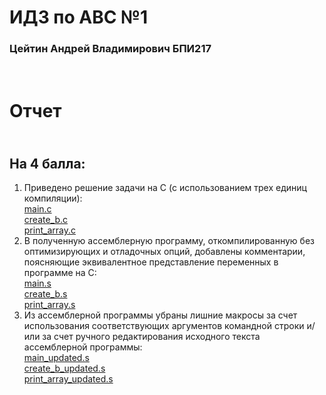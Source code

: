 # ИДЗ по АВС №1
### Цейтин Андрей Владимирович БПИ217
# <br> Отчет
## <br> На 4 балла:
1) Приведено решение задачи на C (с использованием трех единиц компиляции):
<br> [main.c](https://github.com/CehhGhost/ABC1/blob/main/C%20code/main.c)
<br> [create_b.c](https://github.com/CehhGhost/ABC1/blob/main/C%20code/create_b.c)
<br> [print_array.c](https://github.com/CehhGhost/ABC1/blob/main/C%20code/print_array.c)
2)  В полученную ассемблерную программу, откомпилированную без оптимизирующих и отладочных опций, добавлены комментарии, поясняющие
эквивалентное представление переменных в программе на C:
<br> [main.s](https://github.com/CehhGhost/ABC1/blob/main/Assebled/main.s)
<br> [create_b.s](https://github.com/CehhGhost/ABC1/blob/main/Assebled/create_b.s)
<br> [print_array.s](https://github.com/CehhGhost/ABC1/blob/main/Assebled/print_array.s)
3) Из ассемблерной программы убраны лишние макросы за счет использования соответствующих аргументов командной строки и/или за счет
ручного редактирования исходного текста ассемблерной программы:
<br> [main_updated.s](https://github.com/CehhGhost/ABC1/blob/main/Assembeld%20updated/main_updated.s)
<br> [create_b_updated.s](https://github.com/CehhGhost/ABC1/blob/main/Assembeld%20updated/create_b_updated.s)
<br> [print_array_updated.s](https://github.com/CehhGhost/ABC1/blob/main/Assembeld%20updated/print_array_updated.s)

